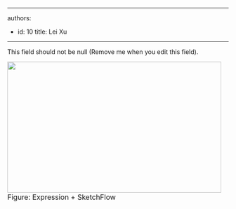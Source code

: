 

---
authors:
  - id: 10
    title: Lei Xu
---




<span class='intro'> This field should not be null (Remove me when you edit this field). </span>


  <img width="487" height="299" alt="" class="ms-rteCustom-ImageArea" src="/Standards/Management/RulesToSuccessfulProjects/PublishingImages/sketchflow.jpg" />
  <br>
<font class="ms-rteCustom-FigureGood" size="+0">Figure&#58; Expression + SketchFlow</font>



